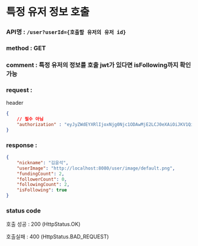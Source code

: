 # 특정 유저 정보 호출
### API명 : `/user?userId={호출할 유저의 유저 id}`

### method : GET

### comment : 특정 유저의 정보를 호출 jwt가 있다면 isFollowing까지 확인 가능

### request :
header
~~~json
{
    // 필수 아님
    "authorization" : "eyJyZWdEYXRlIjoxNjg0Njc1ODAwMjE2LCJ0eXAiOiJKV1QiLCJhbGciOiJIUzM4NCJ9.eyJ1c2VyTnVtIjozLCJuaWNrTmFtZSI6IkFudGVuQSIsImxvZ2luVGltZSI6IjIwMjMtMDUtMjEgMjI6MzA6MDAiLCJleHAiOjE3MTYyMTE4MDB9.qnUiDgPsDxO60ByehcuI3wwAQ0EieYTU87yM7NuWc1HCGd8C8VUfuobIy8G2aRnZ"
}
~~~


### response :
~~~json
{
    "nickname": "김윤석",
    "userImage": "http://localhost:8080/user/image/default.png",
    "fundingCount": 2,
    "followerCount": 0,
    "followingCount": 2,
    "isFollowing": true
}
~~~
### status code
호출 성공 : 200 (HttpStatus.OK)

호출실패 : 400 (HttpStatus.BAD_REQUEST)